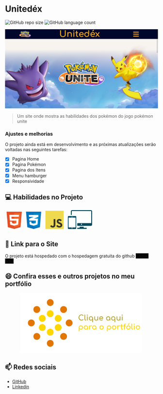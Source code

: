 # Unitedéx

![GitHub repo size](https://img.shields.io/github/repo-size/DyegoAnjos/Unitedex?style=for-the-badge)
![GitHub language count](https://img.shields.io/github/languages/count/DyegoAnjos/Unitedex?style=for-the-badge)

<img src="/imgs/readme/unitedex.png" alt="exemplo imagem">

> Um site onde mostra as habilidades dos pokémon do jogo pokémon unite

### Ajustes e melhorias

O projeto ainda está em desenvolvimento e as próximas atualizações serão voltadas nas seguintes tarefas:

- [x] Pagina Home
- [x] Pagina Pokémon
- [x] Pagina dos Itens
- [X] Menu hamburger
- [X] Responsividade

## 💻 Habilidades no Projeto

<img src="/imgs/readme/html.svg" alt="Habilidade Imagem" style="width: 50px; margin:5px;">
<img src="/imgs/readme/css.png" alt="Habilidade Imagem" style="width: 50px; margin:5px;">
<img src="/imgs/readme/js.png" alt="Habilidade Imagem" style="width: 60px; margin:5px;">
<img src="/imgs/readme/responsivo.png" alt="Habilidade Imagem" style="width: 80px; margin:5px;">

## 🚀 Link para o Site

O projeto está hospedado com o hospedagem gratuita do github
<a href="https://dyegoanjos.github.io/Unitedex/" target="_blank" style="background-color: black;">Clique aqui</a>


## 😄 Confira esses e outros projetos no meu portfólio
<a href="https://dyegoanjos.github.io/Portfolio/" target="_blank">
    <img src="/imgs/readme/portfolioImg.png" alt="Habilidade Imagem" style="width: 400px; margin: 0px 50px;">
</a>

## 📫 Redes sociais
- <a href="https://github.com/DyegoAnjos" target="_blank">GitHub</a>
- <a href="https://www.linkedin.com/in/dyego-cordeiro-8491891a3/" target="_blank">Linkedin</a>



